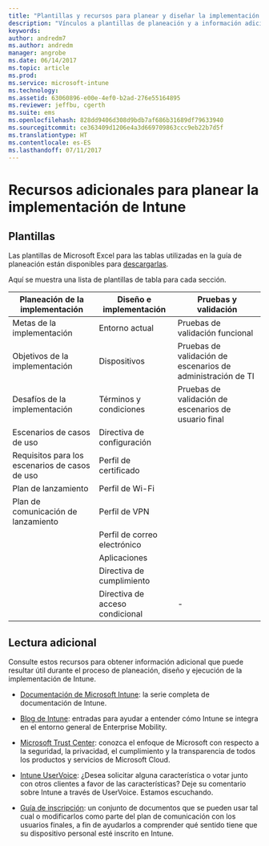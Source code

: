 ```yaml
---
title: "Plantillas y recursos para planear y diseñar la implementación de Intune"
description: "Vínculos a plantillas de planeación y a información adicional sobre Intune que pueden resultar útiles durante el proceso de planeación y ejecución de la implementación de Intune."
keywords: 
author: andredm7
ms.author: andredm
manager: angrobe
ms.date: 06/14/2017
ms.topic: article
ms.prod: 
ms.service: microsoft-intune
ms.technology: 
ms.assetid: 63060896-e00e-4ef0-b2ad-276e55164895
ms.reviewer: jeffbu, cgerth
ms.suite: ems
ms.openlocfilehash: 828dd9406d308d9bdb7af686b31689df79633940
ms.sourcegitcommit: ce363409d1206e4a3d669709863ccc9eb22b7d5f
ms.translationtype: HT
ms.contentlocale: es-ES
ms.lasthandoff: 07/11/2017
---
```

# Recursos adicionales para planear la implementación de Intune
<a id="additional-resources-for-planning-your-intune-deployment" class="xliff"></a>

## Plantillas
<a id="templates" class="xliff"></a>

Las plantillas de Microsoft Excel para las tablas utilizadas en la guía de planeación están disponibles para [descargarlas](https://gallery.technet.microsoft.com/Intune-deployment-planning-fae156c2?redir=0).

Aquí se muestra una lista de plantillas de tabla para cada sección.

|Planeación de la implementación  |Diseño e implementación   |Pruebas y validación |
|-----|----- |------|
| Metas de la implementación |Entorno actual|Pruebas de validación funcional|
| Objetivos de la implementación |Dispositivos|Pruebas de validación de escenarios de administración de TI|
| Desafíos de la implementación |Términos y condiciones|Pruebas de validación de escenarios de usuario final|
| Escenarios de casos de uso |Directiva de configuración| |
| Requisitos para los escenarios de casos de uso |Perfil de certificado| |
| Plan de lanzamiento |Perfil de Wi-Fi| |
| Plan de comunicación de lanzamiento|Perfil de VPN| |
| |  Perfil de correo electrónico | |
| | Aplicaciones | |
| | Directiva de cumplimiento | |
| | Directiva de acceso condicional|-|


## Lectura adicional
<a id="further-reading" class="xliff"></a>

Consulte estos recursos para obtener información adicional que puede resultar útil durante el proceso de planeación, diseño y ejecución de la implementación de Intune.

-   [Documentación de Microsoft Intune](/intune/): la serie completa de documentación de Intune.

-   [Blog de Intune](https://blogs.technet.microsoft.com/enterprisemobility/): entradas para ayudar a entender cómo Intune se integra en el entorno general de Enterprise Mobility.

-   [Microsoft Trust Center](http://www.microsoft.com/TrustCenter/default.aspx): conozca el enfoque de Microsoft con respecto a la seguridad, la privacidad, el cumplimiento y la transparencia de todos los productos y servicios de Microsoft Cloud.

-   [Intune UserVoice](http://microsoftintune.uservoice.com/): ¿Desea solicitar alguna característica o votar junto con otros clientes a favor de las características? Deje su comentario sobre Intune a través de UserVoice. Estamos escuchando.

-   [Guía de inscripción](https://gallery.technet.microsoft.com/Intune-End-User-Enrollment-3a0c9b0c?WT.mc_id=Blog_Intune_General_PCIT): un conjunto de documentos que se pueden usar tal cual o modificarlos como parte del plan de comunicación con los usuarios finales, a fin de ayudarlos a comprender qué sentido tiene que su dispositivo personal esté inscrito en Intune.
